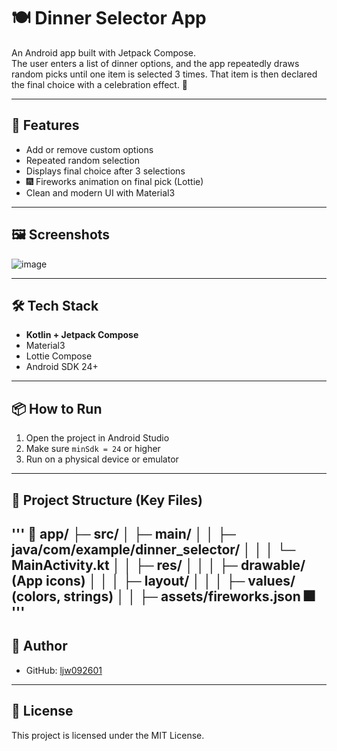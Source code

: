 # 🍽️ Dinner Selector App

An Android app built with Jetpack Compose.  
The user enters a list of dinner options, and the app repeatedly draws random picks until one item is selected 3 times. That item is then declared the final choice with a celebration effect. 🎉

---

## 🚀 Features

- Add or remove custom options
- Repeated random selection
- Displays final choice after 3 selections
- 🎆 Fireworks animation on final pick (Lottie)
- Clean and modern UI with Material3

---

## 🖼️ Screenshots
![image](https://github.com/user-attachments/assets/7a3606d2-a932-4301-9806-4568ebdba449)

---

## 🛠️ Tech Stack

- **Kotlin + Jetpack Compose**
- Material3
- Lottie Compose
- Android SDK 24+

---

## 📦 How to Run

1. Open the project in Android Studio
2. Make sure `minSdk = 24` or higher
3. Run on a physical device or emulator

---

## 📁 Project Structure (Key Files)
'''
📁 app/
├─ src/
│ ├─ main/
│ │ ├─ java/com/example/dinner_selector/
│ │ │ └─ MainActivity.kt
│ │ ├─ res/
│ │ │ ├─ drawable/ (App icons)
│ │ │ ├─ layout/
│ │ │ ├─ values/ (colors, strings)
│ │ ├─ assets/fireworks.json 🎆
'''
---

## 👤 Author

- GitHub: [ljw092601](https://github.com/ljw092601)

---

## 📄 License

This project is licensed under the MIT License.
